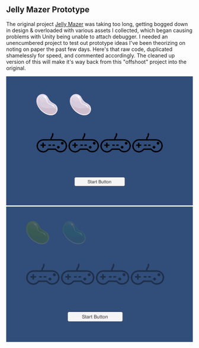 ## Jelly Mazer Prototype

The original project [Jelly Mazer](https://github.com/nastajus/JellyMazer) was taking too long, getting bogged down in design & overloaded with various assets I collected, which began causing problems with Unity being unable to attach debugger. I needed an unencumbered project to test out prototype ideas I've been theorizing on noting on paper the past few days. Here's that raw code, duplicated shamelessly for speed, and commented accordingly. The cleaned up version of this will make it's way back from this "offshoot" project into the original.

![controllers 1](https://github.com/nastajus/JellyMazerPrototype/raw/master/Readme/Capture1.png "Controllers before running, default player")
![controllers 2](https://github.com/nastajus/JellyMazerPrototype/raw/master/Readme/Capture2.png "Controllers at Run-time, with nothing connected & no player selected")
